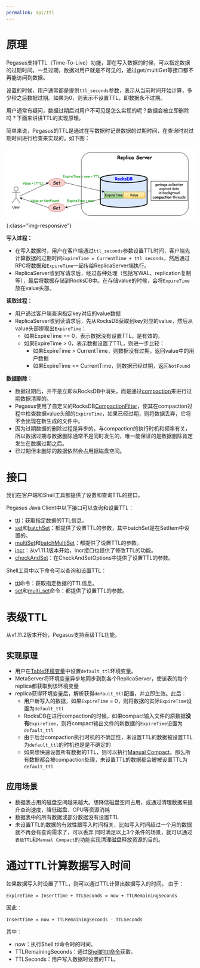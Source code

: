 ```yaml
---
permalink: api/ttl
---
```


# 原理
Pegasus支持TTL（Time-To-Live）功能，即在写入数据的时候，可以指定数据的过期时间。一旦过期，数据对用户就是不可见的，通过get/multiGet等接口都不再能访问到数据。

设置的时候，用户通常都是提供`ttl_seconds`参数，表示从当前时间开始计算，多少秒之后数据过期。如果为0，则表示不设置TTL，即数据永不过期。

用户通常有疑问，数据过期后对用户不可见是怎么实现的呢？数据会被立即删除吗？下面来讲讲TTL的实现原理。

简单来说，Pegasus的TTL是通过在写数据时记录数据的过期时间，在查询时对过期时间进行检查来实现的。如下图：

![pegasus-ttl.png](/assets/images/pegasus-ttl.png){:class="img-responsive"}

**写入过程：**
* 在写入数据时，用户在客户端通过`ttl_seconds`参数设置TTL时间，客户端先计算数据的过期时间`ExpireTime = CurrentTime + ttl_seconds`，然后通过RPC将数据和`ExpireTime`一起传给ReplicaServer端执行。
* ReplicaServer收到写请求后，经过各种处理（包括写WAL、replication复制等），最后将数据存储到RocksDB中。在存储value的时候，会将`ExpireTime`放在value头部。

**读取过程：**
* 用户通过客户端查询指定key对应的value数据
* ReplicaServer收到读请求后，先从RocksDB获取到key对应的value，然后从value头部提取出`ExpireTime`：
  * 如果ExpireTime == 0，表示数据没有设置TTL，是有效的。
  * 如果ExpireTime > 0，表示数据设置了TTL，则进一步比较：
    * 如果ExpireTime > CurrentTime，则数据没有过期，返回value中的用户数据
    * 如果ExpireTime <= CurrentTime，则数据已经过期，返回`NotFound`

**数据删除：**
* 数据过期后，并不是立即从RocksDB中消失，而是通过[compaction](https://github.com/facebook/rocksdb/wiki/Compaction)来进行过期数据清理的。
* Pegasus使用了自定义的RocksDB[CompactionFilter](https://github.com/facebook/rocksdb/wiki/Compaction-Filter)，使其在compaction过程中检查数据value头部的`ExpireTime`，如果已经过期，则将数据丢弃，它将不会出现在新生成的文件中。
* 因为过期数据的删除过程是异步的，与compaction的执行时机和频率有关，所以数据过期与数据删除通常不是同时发生的，唯一能保证的是数据删除肯定发生在数据过期之后。
* 已过期但未删除的数据依然会占用据磁盘空间。

# 接口
我们在客户端和Shell工具都提供了设置和查询TTL的接口。

Pegasus Java Client中以下接口可以查询和设置TTL：
* [ttl](/clients/java-client#ttl)：获取指定数据的TTL信息。
* [set](/clients/java-client#set)和[batchSet](/clients/java-client#batchset)：都提供了设置TTL的参数，其中batchSet是在SetItem中设置的。
* [multiSet](/clients/java-client#multiset)和[batchMultiSet](/clients/java-client#batchmultiset)：都提供了设置TTL的参数。
* [incr](/clients/java-client#batchmultiset)：从v1.11.1版本开始，incr接口也提供了修改TTL的功能。
* [checkAndSet](/clients/java-client#checkandset)：在CheckAndSetOptions中提供了设置TTL的参数。

Shell工具中以下命令可以查询和设置TTL：
* [ttl](/docs/tools/shell/#ttl)命令：获取指定数据的TTL信息。
* [set](/docs/tools/shell/#set)和[multi_set](/docs/tools/shell/#multi_set)命令：都提供了设置TTL的参数。

# 表级TTL
从v1.11.2版本开始，Pegasus支持表级TTL功能。

## 实现原理
* 用户在[Table环境变量](/administration/table-env)中设置`default_ttl`环境变量。
* MetaServer将环境变量异步地同步到到各个ReplicaServer，使该表的每个replica都获取到该环境变量
* replica获得环境变量后，解析获得`default_ttl`配置，并立即生效。此后：
  * 用户新写入的数据，如果`ExpireTime` = 0，则将数据的实际`ExpireTime`设置为`default_ttl`
  * RocksDB在进行compaction的时候，如果compact输入文件的原数据**没有**`ExpireTime`，则将compact输出文件的新数据的`ExpireTime`设置为`default_ttl`
  * 由于后台compaction执行时机的不确定性，未设置TTL的数据被设置TTL为`default_ttl`的时机也是是不确定的
  * 如果想快速设置所有数据的TTL，则可以执行[Manual Compact](/administration/manual-compact)。那么所有数据都会被compaction处理，未设置TTL的数据都会被被设置TTL为`default_ttl`

## 应用场景
- 数据表占用的磁盘空间越来越大。想降低磁盘空间占用，或通过清理数据来提升查询速度，降低磁盘、CPU等资源消耗
- 数据表中的所有数据或部分数据没有设置TTL
- 未设置TTL的数据的有效性跟写入时间相关，比如写入时间超过一个月的数据就不再会有查询需求了，可以丢弃
同时满足以上3个条件的场景，就可以通过`表级TTL`和`Manual Compact`的功能实现清理磁盘释放资源的目的。

# 通过TTL计算数据写入时间
如果数据写入时设置了TTL，则可以通过TTL计算出数据写入的时间。
由于：
```
ExpireTime = InsertTime + TTLSeconds = now + TTLRemainingSeconds
```
因此：
```
InsertTime = now + TTLRemainingSeconds - TTLSeconds
```
其中：
* now：执行Shell ttl命令时的时间。
* TTLRemainingSeconds：通过[Shell的ttl命令](/overview/shell#ttl)获取。
* TTLSeconds：用户写入数据时设置的TTL。
